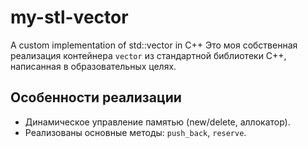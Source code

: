 # my-stl-vector
A custom implementation of std::vector in C++
Это моя собственная реализация контейнера `vector` из стандартной библиотеки C++, написанная в образовательных целях.

## Особенности реализации
*   Динамическое управление памятью (new/delete, аллокатор).
*   Реализованы основные методы: `push_back`, `reserve`.
